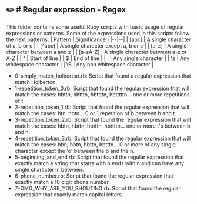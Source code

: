 ## :pencil2: # Regular expression - Regex
This folder contains some useful Ruby scripts with basic usage of regular expressions or patterns. Some of the expressions used in this scripts follow the next patterns:
| Pattern | Significance |
|--|--|
| [abc] | A single character of a, b or c  |
| [^abc] | A single character except a, b or c  |
| [a-z] | A single character between a and z  |
| [a-zA-Z] | A single character between a-z or A-Z  |
| ^ | Start of line  |
| $ | End of line |
| . | Any single character |
| \s | Any whitespace character  |
| \S | Any non whitespace character  |



+ 0-simply_match_holberton.rb: Script that found a regular expression that match Holberton.
+ 1-repetition_token_0.rb: Script that found the regular expression that will match the cases: hbttn, hbtttn, hbttttn, hbtttttn... one or more repetitions of t.
+ 2-repetition_token_1.rb: Script that found the regular expression that will match the cases: htn, hbtn... 0 or 1 repetition of b between h and t.
+ 3-repetition_token_2.rb: Script that found the regular expression that will match the cases: hbtn, hbttn, hbtttn, hbttttn... one or more t's between b and n.
+ 4-repetition_token_3.rb: Script that found the regular expression that will match the cases: hbn, hbtn, hbttn, hbtttn... 0 or more of any single character except the 'o' between the b and the n.
+ 5-beginning_and_end.rb: Script that found the regular expression that exactly match a string that starts with h ends with n and can have any single character in between.
+ 6-phone_number.rb: Script that found the regular expression that exactly match a 10 digit phone number.
+ 7-OMG_WHY_ARE_YOU_SHOUTING.rb: Script that found the regular expression that exactly match capital letters.
<!--stackedit_data:
eyJoaXN0b3J5IjpbNDk4MTEzMDIyXX0=
-->